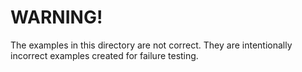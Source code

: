 # WARNING!

The examples in this directory are not correct.
They are intentionally incorrect examples created for failure testing.
